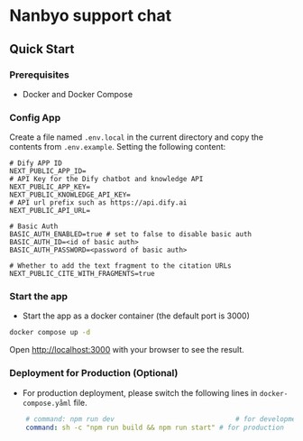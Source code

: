 # Nanbyo support chat

## Quick Start

### Prerequisites
- Docker and Docker Compose

### Config App
Create a file named `.env.local` in the current directory and copy the contents from `.env.example`. Setting the following content:
```
# Dify APP ID
NEXT_PUBLIC_APP_ID=
# API Key for the Dify chatbot and knowledge API
NEXT_PUBLIC_APP_KEY=
NEXT_PUBLIC_KNOWLEDGE_API_KEY=
# API url prefix such as https://api.dify.ai
NEXT_PUBLIC_API_URL=

# Basic Auth
BASIC_AUTH_ENABLED=true # set to false to disable basic auth
BASIC_AUTH_ID=<id of basic auth>
BASIC_AUTH_PASSWORD=<password of basic auth>

# Whether to add the text fragment to the citation URLs
NEXT_PUBLIC_CITE_WITH_FRAGMENTS=true
```

### Start the app

* Start the app as a docker container (the default port is 3000)

```bash
docker compose up -d
```

Open [http://localhost:3000](http://localhost:3000) with your browser to see the result.

### Deployment for Production (Optional)

* For production deployment, please switch the following lines in `docker-compose.yåml` file.

```yaml
    # command: npm run dev                              # for development
    command: sh -c "npm run build && npm run start" # for production
```